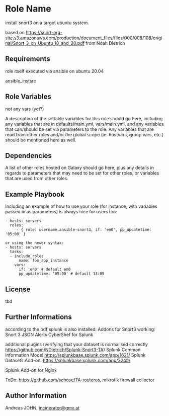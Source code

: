 Role Name
=========

install snort3 on a target ubuntu system.

based on https://snort-org-site.s3.amazonaws.com/production/document_files/files/000/008/108/original/Snort_3_on_Ubuntu_18_and_20.pdf from Noah Dietrich

Requirements
------------

role itself executed via ansible on ubuntu 20.04

ansible_instsrc

Role Variables
--------------

not any vars (yet?)

A description of the settable variables for this role should go here, including any variables that are in defaults/main.yml, vars/main.yml, and any variables that can/should be set via parameters to the role. Any variables that are read from other roles and/or the global scope (ie. hostvars, group vars, etc.) should be mentioned here as well.

Dependencies
------------

A list of other roles hosted on Galaxy should go here, plus any details in regards to parameters that may need to be set for other roles, or variables that are used from other roles.

Example Playbook
----------------

Including an example of how to use your role (for instance, with variables passed in as parameters) is always nice for users too:

    - hosts: servers
      roles:
         - { role: username.ansible-snort3, if: 'en0', pp_updatetime: '05:00' }

    or using the newer syntax:
    - hosts: servers
      tasks:
      - include_role:
          name: foo_app_instance
        vars:
          if: 'en0' # default en0
          pp_updatetime: '05:00' # default 13:05

License
-------

tbd

Further Informations
-------------------

according to the pdf splunk is also installed:
Addons for Snort3 working:
Snort 3 JSON Alerts
CyberShef for Splunk

additional plugins (verifying that your dataset is normalised correctly https://github.com/NDietrich/Splunk-Snort3-TA)
Splunk Common Information Model https://splunkbase.splunk.com/app/1621/
Splunk Datasets Add-on: https://splunkbase.splunk.com/app/3245/


Splunk Add-on for Nginx

ToDo:
https://github.com/schose/TA-routeros, mikrotik firewall collector

Author Information
------------------
Andreas JOHN, incinerator@gmx.at

